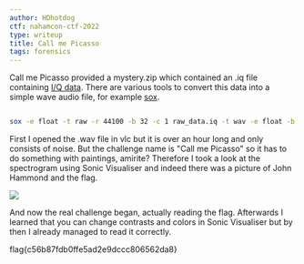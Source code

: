 ```yaml
---
author: HDhotdog
ctf: nahamcon-ctf-2022
type: writeup
title: Call me Picasso
tags: forensics
---
```


Call me Picasso provided a mystery.zip which contained an .iq file containing [I/Q data](https://en.wikipedia.org/wiki/In-phase_and_quadrature_components). 
There are various tools to convert this data into a simple wave audio file, for example [sox](https://github.com/chirlu/sox).

```bash

sox -e float -t raw -r 44100 -b 32 -c 1 raw_data.iq -t wav -e float -b 32 -c 1 -r 44100 out.wav
```

First I opened the .wav file in vlc but it is over an hour long and only consists of noise. 
But the challenge name is "Call me Picasso" so it has to do something with paintings, amirite? Therefore I took a look at the spectrogram using Sonic Visualiser and indeed there was a picture of John Hammond and the flag. 

![](https://cdn.discordapp.com/attachments/969952004648607754/970261401438412851/unknown32.png)

And now the real challenge began, actually reading the flag. Afterwards I learned that you can change contrasts and colors in Sonic Visualiser but by then I already managed to read it correctly.

flag{c56b87fdb0ffe5ad2e9dccc806562da8}
